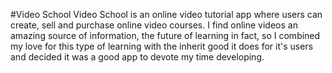 #Video School
Video School is an online video tutorial app where users can create, sell and purchase online video courses.  I find online videos an amazing source of information, the future of learning in fact, so I combined my love for this type of learning with the inherit good it does for it's users and decided it was a good app to devote my time developing.

